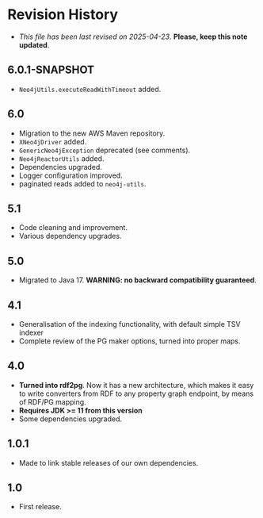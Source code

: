 # Revision History

* *This file has been last revised on 2025-04-23*. **Please, keep this note updated**.

## 6.0.1-SNAPSHOT
* `Neo4jUtils.executeReadWithTimeout` added.

## 6.0
* Migration to the new AWS Maven repository.
* `XNeo4jDriver` added.
* `GenericNeo4jException` deprecated (see comments).
* `Neo4jReactorUtils` added.
* Dependencies upgraded.
* Logger configuration improved.
* paginated reads added to `neo4j-utils`.

## 5.1
* Code cleaning and improvement.
* Various dependency upgrades.


## 5.0
* Migrated to Java 17. **WARNING: no backward compatibility guaranteed**.


## 4.1
* Generalisation of the indexing functionality, with default simple TSV indexer
* Complete review of the PG maker options, turned into proper maps.


## 4.0
* **Turned into rdf2pg**. Now it has a new architecture, which makes it easy to write 
  converters from RDF to any property graph endpoint, by means of RDF/PG mapping.
* **Requires JDK >= 11 from this version**
* Some dependencies upgraded.
 
 
## 1.0.1
* Made to link stable releases of our own dependencies.


## 1.0
* First release.